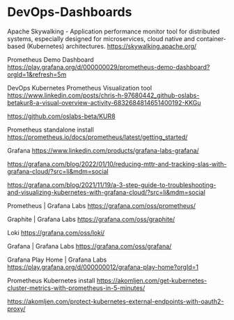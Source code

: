 # DevOps-Dashboards

Apache Skywalking - Application performance monitor tool for distributed systems, especially designed for microservices, cloud native and container-based (Kubernetes) architectures.
https://skywalking.apache.org/

Prometheus Demo Dashboard 
https://play.grafana.org/d/000000029/prometheus-demo-dashboard?orgId=1&refresh=5m

DevOps Kubernetes Prometheus Visualization tool 
https://www.linkedin.com/posts/chris-h-97680442_github-oslabs-betakur8-a-visual-overview-activity-6832684814651400192-KKGu

https://github.com/oslabs-beta/KUR8

Prometheus standalone install 
https://prometheus.io/docs/prometheus/latest/getting_started/

Grafana 
https://www.linkedin.com/products/grafana-labs-grafana/

https://grafana.com/blog/2022/01/10/reducing-mttr-and-tracking-slas-with-grafana-cloud/?src=li&mdm=social

https://grafana.com/blog/2021/11/19/a-3-step-guide-to-troubleshooting-and-visualizing-kubernetes-with-grafana-cloud/?src=li&mdm=social

Prometheus | Grafana Labs 
https://grafana.com/oss/prometheus/

Graphite | Grafana Labs 
https://grafana.com/oss/graphite/

Loki 
https://grafana.com/oss/loki/

Grafana | Grafana Labs 
https://grafana.com/oss/grafana/

Grafana Play Home | Grafana Labs
https://play.grafana.org/d/000000012/grafana-play-home?orgId=1

Prometheus Kubernetes install 
https://akomljen.com/get-kubernetes-cluster-metrics-with-prometheus-in-5-minutes/

https://akomljen.com/protect-kubernetes-external-endpoints-with-oauth2-proxy/
